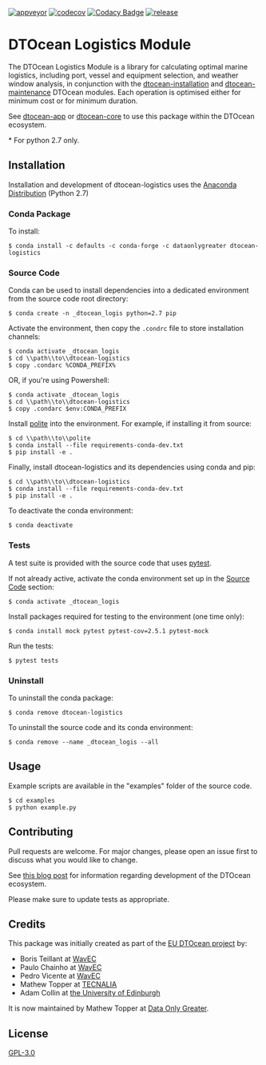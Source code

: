 [![appveyor](https://ci.appveyor.com/api/projects/status/github/DTOcean/dtocean-logistics?branch=master&svg=true)](https://ci.appveyor.com/project/DTOcean/dtocean-logistics)
[![codecov](https://codecov.io/gh/DTOcean/dtocean-logistics/branch/master/graph/badge.svg)](https://codecov.io/gh/DTOcean/dtocean-logistics)
[![Codacy Badge](https://app.codacy.com/project/badge/Grade/ee10174eb57045b6810a066a80645e15)](https://www.codacy.com/gh/DTOcean/dtocean-logistics/dashboard?utm_source=github.com&amp;utm_medium=referral&amp;utm_content=DTOcean/dtocean-logistics&amp;utm_campaign=Badge_Grade)
[![release](https://img.shields.io/github/release/DTOcean/dtocean-logistics.svg)](https://github.com/DTOcean/dtocean-logistics/releases/latest)

# DTOcean Logistics Module

The DTOcean Logistics Module is a library for calculating optimal marine 
logistics, including port, vessel and equipment selection, and weather window 
analysis, in conjunction with the [dtocean-installation]( 
https://github.com/DTOcean/dtocean-installation) and [dtocean-maintenance]( 
https://github.com/DTOcean/dtocean-maintenance) DTOcean modules. Each operation 
is optimised either for minimum cost or for minimum duration. 

See [dtocean-app](https://github.com/DTOcean/dtocean-app) or [dtocean-core](
https://github.com/DTOcean/dtocean-app) to use this package within the DTOcean
ecosystem.

\* For python 2.7 only.

## Installation

Installation and development of dtocean-logistics uses the [Anaconda 
Distribution](https://www.anaconda.com/distribution/) (Python 2.7)

### Conda Package

To install:

```
$ conda install -c defaults -c conda-forge -c dataonlygreater dtocean-logistics
```

### Source Code

Conda can be used to install dependencies into a dedicated environment from
the source code root directory:

```
$ conda create -n _dtocean_logis python=2.7 pip
```

Activate the environment, then copy the `.condrc` file to store installation  
channels:

```
$ conda activate _dtocean_logis
$ cd \\path\\to\\dtocean-logistics
$ copy .condarc %CONDA_PREFIX%
```

OR, if you're using Powershell:

```
$ conda activate _dtocean_logis
$ cd \\path\\to\\dtocean-logistics
$ copy .condarc $env:CONDA_PREFIX
```

Install [polite](https://github.com/DTOcean/polite) into the environment. For 
example, if installing it from source:

```
$ cd \\path\\to\\polite
$ conda install --file requirements-conda-dev.txt
$ pip install -e .
```

Finally, install dtocean-logistics and its dependencies using conda and pip:

```
$ cd \\path\\to\\dtocean-logistics
$ conda install --file requirements-conda-dev.txt
$ pip install -e .
```

To deactivate the conda environment:

```
$ conda deactivate
```

### Tests

A test suite is provided with the source code that uses [pytest](
https://docs.pytest.org).

If not already active, activate the conda environment set up in the [Source 
Code](#source-code) section:

```
$ conda activate _dtocean_logis
```

Install packages required for testing to the environment (one time only):

```
$ conda install mock pytest pytest-cov=2.5.1 pytest-mock
```

Run the tests:

``` 
$ pytest tests
```

### Uninstall

To uninstall the conda package:

```
$ conda remove dtocean-logistics
```

To uninstall the source code and its conda environment:

```
$ conda remove --name _dtocean_logis --all
```

## Usage

Example scripts are available in the "examples" folder of the source code.

```
$ cd examples
$ python example.py
```

## Contributing

Pull requests are welcome. For major changes, please open an issue first to
discuss what you would like to change.

See [this blog post](
https://www.dataonlygreater.com/latest/professional/2017/03/09/dtocean-development-change-management/)
for information regarding development of the DTOcean ecosystem.

Please make sure to update tests as appropriate.

## Credits

This package was initially created as part of the [EU DTOcean project](
https://www.dtoceanplus.eu/About-DTOceanPlus/History) by:

 * Boris Teillant at [WavEC](https://www.wavec.org/)
 * Paulo Chainho at [WavEC](https://www.wavec.org/)
 * Pedro Vicente at [WavEC](https://www.wavec.org/)
 * Mathew Topper at [TECNALIA](https://www.tecnalia.com)
 * Adam Collin at [the University of Edinburgh](https://www.ed.ac.uk/)

It is now maintained by Mathew Topper at [Data Only Greater](
https://www.dataonlygreater.com/).

## License

[GPL-3.0](https://choosealicense.com/licenses/gpl-3.0/)
